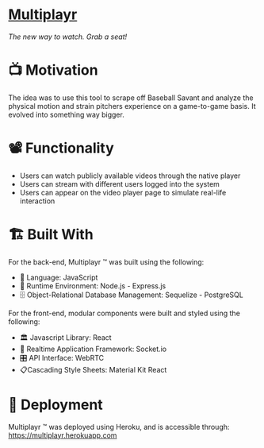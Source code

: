 # [Multiplayr](https://multiplayr.herokuapp.com/)

_The new way to watch. Grab a seat!_

# 📺 Motivation

The idea was to use this tool to scrape off Baseball Savant and analyze the physical motion and strain pitchers experience on a game-to-game basis. It evolved into something way bigger.

# 📽 Functionality

- Users can watch publicly available videos through the native player
- Users can stream with different users logged into the system
- Users can appear on the video player page to simulate real-life interaction

# :building_construction: Built With

For the back-end, Multiplayr :tm: was built using the following:

- :book: Language: JavaScript
- :running: Runtime Environment: Node.js - Express.js
- :file_cabinet: Object-Relational Database Management: Sequelize - PostgreSQL

For the front-end, modular components were built and styled using the following:

- :classical_building: Javascript Library: React
- 🔌 Realtime Application Framework: Socket.io
- :control_knobs: API Interface: WebRTC
- :clipboard:Cascading Style Sheets: Material Kit React

# :satellite: Deployment

Multiplayr :tm: was deployed using Heroku, and is accessible through: https://multiplayr.herokuapp.com
